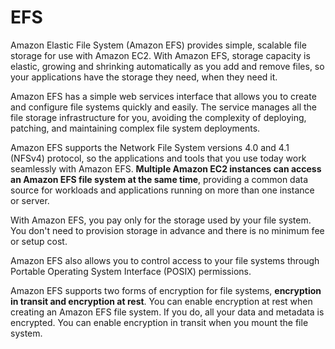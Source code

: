 # EFS

Amazon Elastic File System \(Amazon EFS\) provides simple, scalable file storage for use with Amazon EC2. With Amazon EFS, storage capacity is elastic, growing and shrinking automatically as you add and remove files, so your applications have the storage they need, when they need it.

Amazon EFS has a simple web services interface that allows you to create and configure file systems quickly and easily. The service manages all the file storage infrastructure for you, avoiding the complexity of deploying, patching, and maintaining complex file system deployments.

Amazon EFS supports the Network File System versions 4.0 and 4.1 \(NFSv4\) protocol, so the applications and tools that you use today work seamlessly with Amazon EFS. **Multiple Amazon EC2 instances can access an Amazon EFS file system at the same time**, providing a common data source for workloads and applications running on more than one instance or server.

With Amazon EFS, you pay only for the storage used by your file system. You don't need to provision storage in advance and there is no minimum fee or setup cost.

Amazon EFS also allows you to control access to your file systems through Portable Operating System Interface \(POSIX\) permissions.

Amazon EFS supports two forms of encryption for file systems, **encryption in transit and encryption at rest**. You can enable encryption at rest when creating an Amazon EFS file system. If you do, all your data and metadata is encrypted. You can enable encryption in transit when you mount the file system. 

